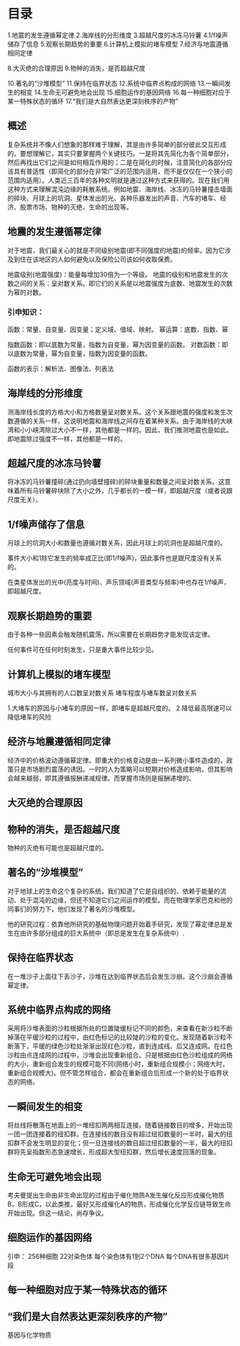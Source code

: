 # 目录
1.地震的发生遵循幂定律
2.海岸线的分形维度
3.超越尺度的冰冻马铃薯
4.1/f噪声储存了信息
5.观察长期趋势的重要
6.计算机上模拟的堵车模型
7.经济与地震遵循相同定律

8.大灭绝的合理原因
9.物种的消失，是否超越尺度

10.著名的“沙堆模型”
11.保持在临界状态
12.系统中临界点构成的网络
13.一瞬间发生的相变
14.生命无可避免地会出现
15.细胞运作的基因网络
16.每一种细胞对应于某一特殊状态的循环
17.“我们是大自然表达更深刻秩序的产物”

## 概述
复杂系统并不像人们想象的那样难于理解，其是由许多简单的部分彼此交互形成的。要想理解它，其实只要掌握两个关键技巧。一是将其先简化为各个简单部分，然后再找出它们之间是如何相互作用的；二是在简化的时候，注意简化的各部分应该具有普适性（即简化的部分在非常广泛的范围内适用，而不是仅仅在一个狭小的范围内适用）。人类近三百年的各种文明就是通过这种方式来获得的。现在我们用这种方式来理解混沌边缘的耗散系统。例如地震、海岸线、冰冻的马铃薯撞击墙面的碎块、月球上的坑洞、星体发出的光、各种乐器发出的声音、汽车的堵车、经济、股票市场、物种的灭绝、生命的出现等。

## 地震的发生遵循幂定律
对于地震，我们最关心的就是不同级别地震(即不同强度的地震)的频率。因为它涉及到住在该地区的人如何避免以及保险公司该如何收取保费。

地震级别(地震强度)：能量每增加30倍为一个等级。
地震的级别和地震发生的次数之间的关系：呈对数关系。即它们的关系是以地震强度为底数、地震发生的次数为幂的对数。

### 引申知识：
函数：常量、自变量、因变量；定义域、值域、映射。
幂运算：底数、指数、幂

指数函数：即以底数为常量，指数为自变量，幂为因变量的函数。
对数函数：即以底数为常量，幂为自变量，指数为因变量的函数。

函数的表示：解析法、图像法、列表法

## 海岸线的分形维度
测海岸线长度的方格大小和方格数量呈对数关系。这个关系跟地震的强度和发生次数遵循的关系一样，这说明地震和海岸线之间存在着某种关系。由于海岸线的大峡湾和小小峡湾除过大小不一样，其他都是一样的。因此，我们推测地震也是如此。即地震除过强度不一样，其他都是一样的。

## 超越尺度的冰冻马铃薯
将冰冻的马铃薯撞碎(通过扔向墙壁撞碎)的碎块重量和数量之间呈对数关系。这意味着所有马铃薯碎块除了大小之外，几乎都长的一模一样，即超越尺度（或者说跟尺度无关）。

## 1/f噪声储存了信息
月球上的坑洞大小和数量也遵循对数关系，因此月球上的坑洞也是超越尺度的。

事件大小和1除它发生的频率成正比(即1/f噪声)，因此事件也是跟尺度没有关系的。

在类星体发出的光中(亮度与时间)、声乐领域(声音类型与频率)中也存在1/f噪声，即超越尺度。


## 观察长期趋势的重要
由于各种一些因素会触发随机震荡，所以需要在长期趋势才能发现该定律。

任何事件可在任何时刻发生，只是重大事件比较少见。
## 计算机上模拟的堵车模型
城市大小与其拥有的人口数呈对数关系
堵车程度与堵车数呈对数关系

1.大堵车的原因与小堵车的原因一样，即堵车是超越尺度的。
2.降低最高限速可以降低堵车的风险

## 经济与地震遵循相同定律
经济中的价格波动遵循幂定律。即重大的价格变动是由一系列微小事件造成的，政策只是市场剧烈震荡的诱因。一时的人为策略可以短期对价格造成影响，但其影响会越来越弱，即其遵循报酬递减规律。而掌握市场则是报酬递增的。

## 大灭绝的合理原因

## 物种的消失，是否超越尺度
物种的灭绝有可能也是超越尺度的。

## 著名的“沙堆模型”
对于地球上的生命这个复杂的系统，我们知道了它是自组织的、依赖于能量的流动、处于混沌的边缘，但还不知道它们之间运作的模型。而在物理学家巴克和他的同事们的努力下，他们发现了著名的沙堆模型。

他的研究过程：依靠他所研究的基础物理问题开始着手研究，发现了幂定律总是发生在由许多部分组成的巨大系统中（即总是发生在复杂系统中）.
## 保持在临界状态
  在一堆沙子上面往下丢沙子，沙堆在达到临界状态后会发生沙崩。这个沙崩会遵循幂定律。

## 系统中临界点构成的网络
  采用将沙堆表面的沙粒根据所处的位置陡缓标记不同的颜色，来查看在新沙粒不断掉落在平缓沙粒的过程中，由红色标记的比较陡的沙粒的变化。发现随着新沙粒不断落下，平缓的绿色沙粒处渐渐出现红色沙粒，直到连成线、后又连成网。在红色沙粒由点连成网的过程中，沙堆会出现重新组合。只是根据由红色沙粒组成的网络的大小，重新组合发生的规模可能不同(网络小时，重新组合规模小；网络大时，重新组合规模大)。但不管怎样组合，都会在重新组合后形成一个新的处于临界状态的网络。
## 一瞬间发生的相变
将丝线将散落在地面上的一堆纽扣两两相互连接。随着链接数目的增多，开始出现一团一团连接着的纽扣群。在连接线的数目没有超过纽扣数量的一半时，最大的纽扣群不会发生明显的变化；但一旦连接线的数目超过纽扣数量的一半，最大的纽扣群将先呈指数形态急速增长，形成超大型纽扣群，然后增长速度回落的现象。
## 生命无可避免地会出现
考夫曼提出生命由非生命出现的过程由于催化物质A发生催化反应形成催化物质B，B形成C，以此类推，最好又形成催化A的物质，形成催化化学反应链导致生命开始出现。但这一结论，尚存争议。

## 细胞运作的基因网络
引申：
256种细胞
22对染色体
每个染色体有1到2个DNA
每个DNA有很多基因片段

## 每一种细胞对应于某一特殊状态的循环

## “我们是大自然表达更深刻秩序的产物”

基因与化学物质